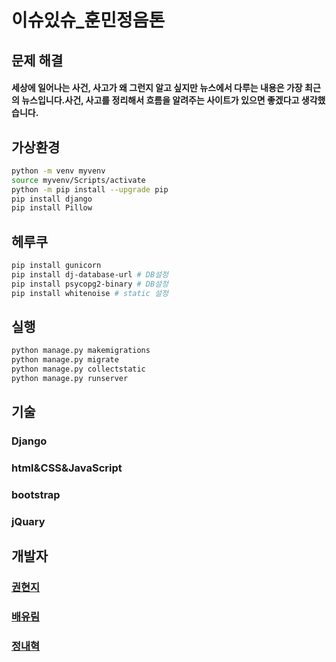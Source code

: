 # 이슈있슈_훈민정음톤

## 문제 해결 

#### 세상에 일어나는 사건, 사고가 왜 그런지 알고 싶지만 뉴스에서 다루는 내용은 가장 최근의 뉴스입니다.사건, 사고를 정리해서 흐름을 알려주는 사이트가 있으면 좋겠다고 생각했습니다.

## 가상환경

```bash
python -m venv myvenv  
source myvenv/Scripts/activate  
python -m pip install --upgrade pip  
pip install django  
pip install Pillow
```

## 헤루쿠
```bash
pip install gunicorn
pip install dj-database-url # DB설정
pip install psycopg2-binary # DB설정
pip install whitenoise # static 설정
```

## 실행

```bash
python manage.py makemigrations
python manage.py migrate 
python manage.py collectstatic
python manage.py runserver
```

## 기술

### Django

### html&CSS&JavaScript

### bootstrap

### jQuary

## 개발자

### [권현지](https://github.com/rnjsguswl393)

### [배유림](https://github.com/baeyurim)

### [정내혁](https://github.com/jeongnaehyeok)

